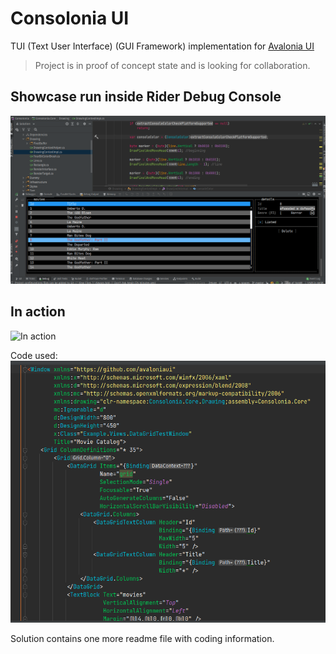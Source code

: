 # Consolonia UI

TUI (Text User Interface) (GUI Framework) implementation for [Avalonia UI](https://github.com/AvaloniaUI)

> Project is in proof of concept state and is looking for collaboration.

## Showcase run inside Rider Debug Console
![Showcase run in Rider Console](showcase.png)

## In action
![In action](showcase.gif)

Code used: 
![Code used](codeused.png)

Solution contains one more readme file with coding information.
